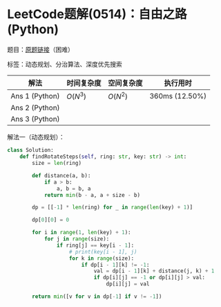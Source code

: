 # LeetCode题解(0514)：自由之路(Python)

题目：[原题链接](https://leetcode-cn.com/problems/freedom-trail/)（困难）

标签：动态规划、分治算法、深度优先搜索

| 解法           | 时间复杂度 | 空间复杂度 | 执行用时       |
| -------------- | ---------- | ---------- | -------------- |
| Ans 1 (Python) | $O(N^3)$   | $O(N^2)$   | 360ms (12.50%) |
| Ans 2 (Python) |            |            |                |
| Ans 3 (Python) |            |            |                |

解法一（动态规划）：

```python
class Solution:
    def findRotateSteps(self, ring: str, key: str) -> int:
        size = len(ring)

        def distance(a, b):
            if a > b:
                a, b = b, a
            return min(b - a, a + size - b)

        dp = [[-1] * len(ring) for _ in range(len(key) + 1)]

        dp[0][0] = 0

        for i in range(1, len(key) + 1):
            for j in range(size):
                if ring[j] == key[i - 1]:
                    # print(key[i - 1], j)
                    for k in range(size):
                        if dp[i - 1][k] != -1:
                            val = dp[i - 1][k] + distance(j, k) + 1
                            if dp[i][j] == -1 or dp[i][j] > val:
                                dp[i][j] = val

        return min([v for v in dp[-1] if v != -1])
```